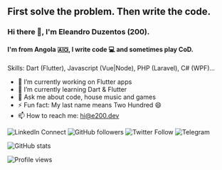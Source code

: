 ## First solve the problem. Then write the code.

### Hi there 👋, I'm Eleandro Duzentos (200).
#### I'm from Angola 🇦🇴, I write code 💻 and sometimes play CoD.

Skills: Dart (Flutter), Javascript (Vue|Node), PHP (Laravel), C# (WPF)...

- 🔭 I’m currently working on Flutter apps
- 🌱 I’m currently learning Dart & Flutter
- 💬 Ask me about code, house music and games
- ⚡ Fun fact: My last name means Two Hundred 😄
- 📫 How to reach me: [hi@e200.dev](mailto:hi@e200.dev)

![LinkedIn Connect](https://img.shields.io/badge/LinkedIn-Connect-informational?style=social&logo=linkedin) ![GitHub followers](https://img.shields.io/github/followers/e200?style=social) ![Twitter Follow](https://img.shields.io/twitter/follow/iam_e200?style=social) ![Telegram](https://img.shields.io/badge/Telegram-Connect-informational?style=social&logo=telegram)

![GitHub stats](https://github-readme-stats.vercel.app/api?username=e200&show_icons=true)

![Profile views](https://gpvc.arturio.dev/e200)

